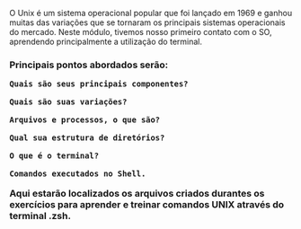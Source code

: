 <p>
    O Unix é um sistema operacional popular que foi lançado em 1969 e ganhou muitas das variações que se tornaram os principais sistemas operacionais do mercado. Neste módulo, tivemos nosso primeiro contato com o SO, aprendendo principalmente a utilização do terminal.
</p>

<h3>    
    Principais pontos abordados serão:
</h>

    Quais são seus principais componentes?

    Quais são suas variações?

    Arquivos e processos, o que são?

    Qual sua estrutura de diretórios?

    O que é o terminal?

    Comandos executados no Shell.

 <p>
   Aqui estarão localizados os arquivos criados durantes os exercícios para aprender e treinar comandos UNIX através do terminal .zsh.
 </p>
